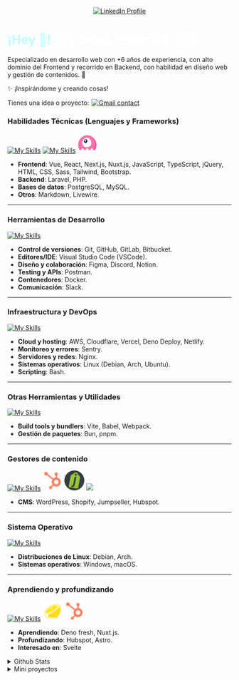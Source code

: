 <!-- <p align="center">
  Visitor count<br>
  <img src="https://profile-counter.glitch.me/itgoyo/count.svg" />
</p> -->
<p align="center" width="300">
    <a href="https://www.linkedin.com/in/daesdev/">
        <img src="https://img.shields.io/badge/LinkedIn-Dario%20Espinoza-blue?style=for-the-badge&logo=linkedin" alt="LinkedIn Profile" />
    </a>
    <h1 align="" style="color:#bfffff">
        ¡Hey 👋!
        <span style="color:#fff">soy Dario Espinoza 👨🏻‍💻</span>
    </h1>
</p>
<p>
Especializado en desarrollo web con +<!-- experience-years -->6<!-- /experience-years --> años de experiencia, con alto dominio del Frontend y recorrido en Backend, con habilidad en diseño web y gestión de contenidos. 🚀

✨ ¡Inspirándome y creando cosas!

<p style="display: flex; column-gap: 6px; align-items: center;">
    Tienes una idea o proyecto:
    <a href="mailto:dario.espinoza.dev@gmail.com">
      <img src="https://img.shields.io/badge/Escribir-Mail-green?style=for-the-badge&logo=gmail" alt="Gmail contact" />
    </a>
</p>

### Habilidades Técnicas (Lenguajes y Frameworks)
[![My Skills](https://skillicons.dev/icons?i=astro,vue,react,next,nuxtjs,typescript,js,jquery,laravel,php)](#)
[![My Skills](https://skillicons.dev/icons?i=html,css,sass,tailwind,bootstrap,postgres,mysql,markdown)](#)
<a href="#"><img src="./public/livewire.png" height="45" /></a>

- **Frontend**: Vue, React, Next.js, Nuxt.js, JavaScript, TypeScript, jQuery, HTML, CSS, Sass, Tailwind, Bootstrap.
- **Backend**: Laravel, PHP.
- **Bases de datos**: PostgreSQL, MySQL.
- **Otros**: Markdown, Livewire.

---

### Herramientas de Desarrollo
[![My Skills](https://skillicons.dev/icons?i=github,gitlab,git,vscode,postman,figma,discord,notion,docker,bitbucket)](#)

- **Control de versiones**: Git, GitHub, GitLab, Bitbucket.
- **Editores/IDE**: Visual Studio Code (VSCode).
- **Diseño y colaboración**: Figma, Discord, Notion.
- **Testing y APIs**: Postman.
- **Contenedores**: Docker.
- **Comunicación**: Slack.

---

### Infraestructura y DevOps
[![My Skills](https://skillicons.dev/icons?i=aws,cloudflare,vercel,deno,netlify,sentry,nginx,linux,debian,ubuntu,bash)](#)

- **Cloud y hosting**: AWS, Cloudflare, Vercel, Deno Deploy, Netlify.
- **Monitoreo y errores**: Sentry.
- **Servidores y redes**: Nginx.
- **Sistemas operativos**: Linux (Debian, Arch, Ubuntu).
- **Scripting**: Bash.

---

### Otras Herramientas y Utilidades
[![My Skills](https://skillicons.dev/icons?i=vite,pnpm,bun,babel,webpack,volta)](#)

- **Build tools y bundlers**: Vite, Babel, Webpack.
- **Gestión de paquetes**: Bun, pnpm.

---

### Gestores de contenido
[![My Skills](https://skillicons.dev/icons?i=wordpress)](#)
<a href="#"><img src="./public/hubspot.webp" height="45" /></a>
<a href="#"><img src="./public/jumpseller.png" height="45" /></a>
<a href="#"><img src="./public/shopify.ico" height="45" /></a>
- **CMS**: WordPress, Shopify, Jumpseller, Hubspot.

---

### Sistema Operativo
[![My Skills](https://skillicons.dev/icons?i=linux,debian,arch,windows,apple)](#)

- **Distribuciones de Linux**: Debian, Arch.
- **Sistemas operativos**: Windows, macOS.

---

### Aprendiendo y profundizando
[![My Skills](https://skillicons.dev/icons?i=deno,nuxt,astro)](#)
<a href="#"><img src="./public/deno-fresh.png" height="45" /></a>
<a href="#"><img src="./public/hubspot.webp" height="45" /></a>

- **Aprendiendo**: Deno fresh, Nuxt.js.
- **Profundizando**: Hubspot, Astro.
- **Interesado en**: Svelte


<details>
  <summary>Github Stats </summary>
  
  <a href="#">![Github stats](https://github-readme-stats.vercel.app/api?username=daesdev&bg_color=40,00a8a8,001&title_color=fff&text_color=bfffff&count_private=true&hide_border=true&line_height=20)</a>
  <a href="#">![Top Langs](https://github-readme-stats.vercel.app/api/top-langs/?username=daesdev&layout=compact&bg_color=40,00a8a8,001&title_color=fff&text_color=bfffff&count_private=true&hide_border=true)</a>
</details>

<details>
  <summary>Mini proyectos </summary>

  <a href="https://github.com/daesdev/Changelog-base">![Changelog-base](https://github-readme-stats.vercel.app/api/pin/?username=daesdev&layout=compact&repo=Changelog-base&bg_color=001&count_private=true&hide_border=true)</a>
  <a href="https://github.com/daesdev/zsh-alias-site-new">![zsh-alias-site-new](https://github-readme-stats.vercel.app/api/pin/?username=daesdev&layout=compact&repo=zsh-alias-site-new&bg_color=001&count_private=true&hide_border=true)</a>
</details>
